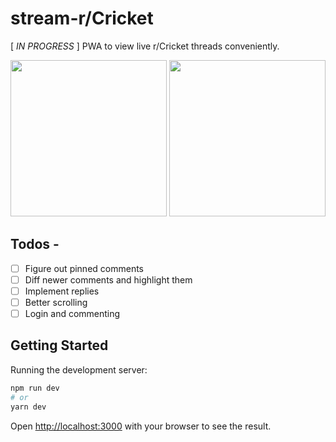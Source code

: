 # stream-r/Cricket
[ _IN PROGRESS_ ] PWA to view live r/Cricket threads conveniently.

<img width="250" src="https://user-images.githubusercontent.com/27387245/129490475-c9c8fbdd-d417-4976-ad76-59063418d288.jpg"/> <img width="250" src="https://user-images.githubusercontent.com/27387245/129490476-2db0f7d8-f2b2-45ae-ab74-d17816859e4e.jpg"/>

## Todos -
- [ ] Figure out pinned comments
- [ ] Diff newer comments and highlight them
- [ ] Implement replies
- [ ] Better scrolling
- [ ] Login and commenting

## Getting Started

Running the development server:

```bash
npm run dev
# or
yarn dev
```

Open [http://localhost:3000](http://localhost:3000) with your browser to see the result.


